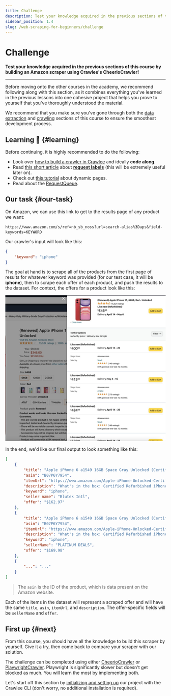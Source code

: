 ```yaml
---
title: Challenge
description: Test your knowledge acquired in the previous sections of this course by building an Amazon scraper using Crawlee's CheerioCrawler!
sidebar_position: 1.4
slug: /web-scraping-for-beginners/challenge
---
```


# Challenge

**Test your knowledge acquired in the previous sections of this course by building an Amazon scraper using Crawlee's CheerioCrawler!**

---

Before moving onto the other courses in the academy, we recommend following along with this section, as it combines everything you've learned in the previous lessons into one cohesive project that helps you prove to yourself that you've thoroughly understood the material.

We recommend that you make sure you've gone through both the [data extraction](../data_extraction/index.md) and [crawling](../crawling/index.md) sections of this course to ensure the smoothest development process.

## Learning 🧠 {#learning}

Before continuing, it is highly recommended to do the following:

- Look over [how to build a crawler in Crawlee](https://crawlee.dev/docs/introduction/first-crawler) and ideally **code along**.
- Read [this short article](https://docs.apify.com/academy/node-js/request-labels-in-apify-actors) about [**request labels**](https://crawlee.dev/api/core/class/Request#label) (this will be extremely useful later on).
- Check out [this tutorial](../../../tutorials/node_js/dealing_with_dynamic_pages.md) about dynamic pages.
- Read about the [RequestQueue](https://crawlee.dev/api/core/class/RequestQueue).

## Our task {#our-task}

On Amazon, we can use this link to get to the results page of any product we want:

```text
https://www.amazon.com/s/ref=nb_sb_noss?url=search-alias%3Daps&field-keywords=KEYWORD
```

Our crawler's input will look like this:

```json
{
    "keyword": "iphone"
}
```

The goal at hand is to scrape all of the products from the first page of results for whatever keyword was provided (for our test case, it will be **iphone**), then to scrape each offer of each product, and push the results to the dataset. For context, the offers for a product look like this:

![Amazon product offers](../../../platform/expert_scraping_with_apify/images/product-offers.jpg)

In the end, we'd like our final output to look something like this:

```json
[
    {
        "title": "Apple iPhone 6 a1549 16GB Space Gray Unlocked (Certified Refurbished)",
        "asin": "B07P6Y7954",
        "itemUrl": "https://www.amazon.com/Apple-iPhone-Unlocked-Certified-Refurbished/dp/B00YD547Q6/ref=sr_1_2?s=wireless&ie=UTF8&qid=1539772626&sr=1-2&keywords=iphone",
        "description": "What's in the box: Certified Refurbished iPhone 6 Space Gray 16GB Unlocked , USB Cable/Adapter. Comes in a Generic Box with a 1 Year Limited Warranty.",
        "keyword": "iphone",
        "seller name": "Blutek Intl",
        "offer": "$162.97"
    },
    {
        "title": "Apple iPhone 6 a1549 16GB Space Gray Unlocked (Certified Refurbished)",
        "asin": "B07P6Y7954",
        "itemUrl": "https://www.amazon.com/Apple-iPhone-Unlocked-Certified-Refurbished/dp/B00YD547Q6/ref=sr_1_2?s=wireless&ie=UTF8&qid=1539772626&sr=1-2&keywords=iphone",
        "description": "What's in the box: Certified Refurbished iPhone 6 Space Gray 16GB Unlocked , USB Cable/Adapter. Comes in a Generic Box with a 1 Year Limited Warranty.",
        "keyword": "iphone",
        "sellerName": "PLATINUM DEALS",
        "offer": "$169.98"
    },
    {
        "...": "..."
    }
]

```

> The `asin` is the ID of the product, which is data present on the Amazon website.

Each of the items in the dataset will represent a scraped offer and will have the same `title`, `asin`, `itemUrl`, and `description`. The offer-specific fields will be `sellerName` and `offer`.

<!-- After the scrape has completed, we'll programmatically call a [public Actor which sends emails](https://apify.com/apify/send-mail) to send ourselves an email with a publicly viewable link to the Actor's final dataset. -->

## First up {#next}

From this course, you should have all the knowledge to build this scraper by yourself. Give it a try, then come back to compare your scraper with our solution.

The challenge can be completed using either [CheerioCrawler](https://crawlee.dev/api/cheerio-crawler/class/CheerioCrawler) or [PlaywrightCrawler](https://crawlee.dev/api/playwright-crawler/class/PlaywrightCrawler). Playwright is significantly slower but doesn't get blocked as much. You will learn the most by implementing both.

Let's start off this section by [initializing and setting up](./initializing_and_setting_up.md) our project with the Crawlee CLI (don't worry, no additional installation is required).
